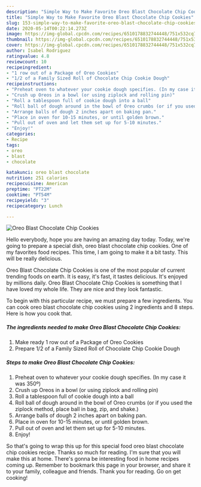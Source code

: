 ```yaml
---
description: "Simple Way to Make Favorite Oreo Blast Chocolate Chip Cookies"
title: "Simple Way to Make Favorite Oreo Blast Chocolate Chip Cookies"
slug: 153-simple-way-to-make-favorite-oreo-blast-chocolate-chip-cookies
date: 2020-05-14T00:22:14.273Z
image: https://img-global.cpcdn.com/recipes/6510178832744448/751x532cq70/oreo-blast-chocolate-chip-cookies-recipe-main-photo.jpg
thumbnail: https://img-global.cpcdn.com/recipes/6510178832744448/751x532cq70/oreo-blast-chocolate-chip-cookies-recipe-main-photo.jpg
cover: https://img-global.cpcdn.com/recipes/6510178832744448/751x532cq70/oreo-blast-chocolate-chip-cookies-recipe-main-photo.jpg
author: Isabel Rodriguez
ratingvalue: 4.8
reviewcount: 10
recipeingredient:
- "1 row out of a Package of Oreo Cookies"
- "1/2 of a Family Sized Roll of Chocolate Chip Cookie Dough"
recipeinstructions:
- "Preheat oven to whatever your cookie dough specifies. (In my case it was 350º)"
- "Crush up Oreos in a bowl (or using ziplock and rolling pin)"
- "Roll a tablespoon full of cookie dough into a ball"
- "Roll ball of dough around in the bowl of Oreo crumbs (or if you used the ziplock method, place ball in bag, zip, and shake.)"
- "Arrange balls of dough 2 inches apart on baking pan."
- "Place in oven for 10-15 minutes, or until golden brown."
- "Pull out of oven and let them set up for 5-10 minutes."
- "Enjoy!"
categories:
- Recipe
tags:
- oreo
- blast
- chocolate

katakunci: oreo blast chocolate 
nutrition: 251 calories
recipecuisine: American
preptime: "PT22M"
cooktime: "PT54M"
recipeyield: "3"
recipecategory: Lunch

---
```



![Oreo Blast Chocolate Chip Cookies](https://img-global.cpcdn.com/recipes/6510178832744448/751x532cq70/oreo-blast-chocolate-chip-cookies-recipe-main-photo.jpg)

Hello everybody, hope you are having an amazing day today. Today, we're going to prepare a special dish, oreo blast chocolate chip cookies. One of my favorites food recipes. This time, I am going to make it a bit tasty. This will be really delicious.



Oreo Blast Chocolate Chip Cookies is one of the most popular of current trending foods on earth. It is easy, it's fast, it tastes delicious. It's enjoyed by millions daily. Oreo Blast Chocolate Chip Cookies is something that I have loved my whole life. They are nice and they look fantastic.


To begin with this particular recipe, we must prepare a few ingredients. You can cook oreo blast chocolate chip cookies using 2 ingredients and 8 steps. Here is how you cook that.

<!--inarticleads1-->

##### The ingredients needed to make Oreo Blast Chocolate Chip Cookies:

1. Make ready 1 row out of a Package of Oreo Cookies
1. Prepare 1/2 of a Family Sized Roll of Chocolate Chip Cookie Dough




<!--inarticleads2-->

##### Steps to make Oreo Blast Chocolate Chip Cookies:

1. Preheat oven to whatever your cookie dough specifies. (In my case it was 350º)
1. Crush up Oreos in a bowl (or using ziplock and rolling pin)
1. Roll a tablespoon full of cookie dough into a ball
1. Roll ball of dough around in the bowl of Oreo crumbs (or if you used the ziplock method, place ball in bag, zip, and shake.)
1. Arrange balls of dough 2 inches apart on baking pan.
1. Place in oven for 10-15 minutes, or until golden brown.
1. Pull out of oven and let them set up for 5-10 minutes.
1. Enjoy!




So that's going to wrap this up for this special food oreo blast chocolate chip cookies recipe. Thanks so much for reading. I'm sure that you will make this at home. There's gonna be interesting food in home recipes coming up. Remember to bookmark this page in your browser, and share it to your family, colleague and friends. Thank you for reading. Go on get cooking!
